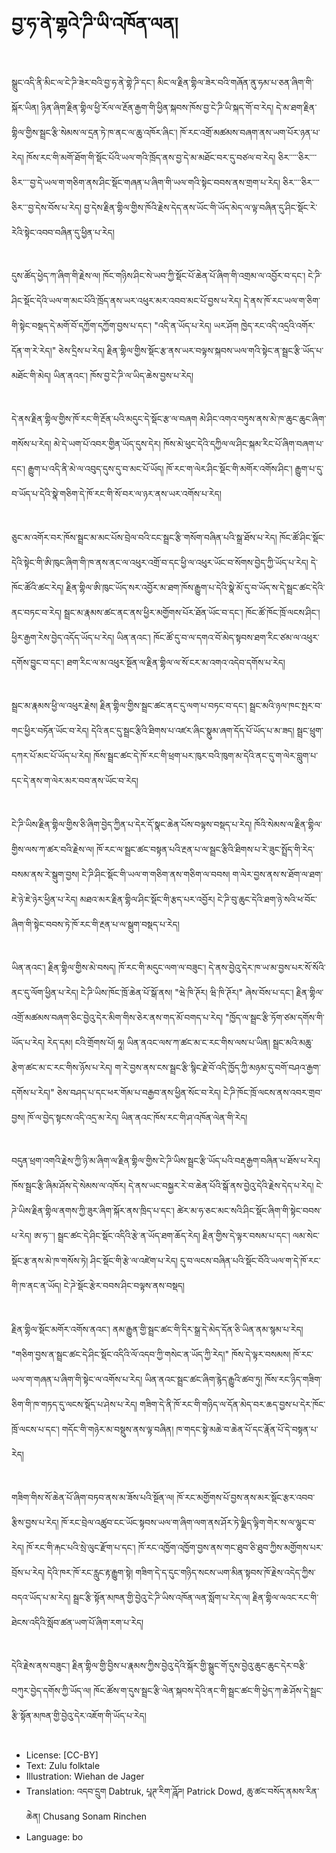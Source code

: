 # བྱ་ཧ་ནེ་གྷའེ་ཌི་ཡི་འཁོན་ལན།

##
སྒྲུང་འདི་ནི་མིང་ལ་ངེ་ཌི་ཟེར་བའི་བྱ་ཧ་ནེ་གྷེ་ཌི་དང་། མིང་ལ་རྗིན་གྷིལ་ཟེར་བའི་གཞོན་ནུ་ཧམ་པ་ཅན་ཞིག་གི་སྐོར་ཡིན། ཉིན་ཞིག་རྗིན་གྷིལ་ཕྱི་རོལ་ལ་རྔོན་རྒྱག་གི་ཕྱིན་སྐབས་ཁོས་བྱ་ངེ་ཌི་ཡི་སྐད་གོ་བ་རེད། དེ་མ་ཐག་རྗིན་གྷིལ་གྱིས་སྦྲང་རྩི་སེམས་ལ་དྲན་ཏེ་ཁ་ནང་ལ་ཆུ་འཁོར་ཞིང་། ཁོ་རང་འགྲོ་མཚམས་བཞག་ནས་ཡག་པོར་ཉན་པ་རེད། ཁོས་རང་གི་མགོ་ཐོག་གི་སྡོང་པོའི་ཡལ་གའི་ཁྲོད་ནས་བྱ་དེ་མ་མཐོང་བར་དུ་བཙལ་བ་རེད། ཅིར་་་་་ཅིར་་་་ཅིར་་་་བྱ་དེ་ཡལ་ག་གཅིག་ནས་ཤིང་སྡོང་གཞན་པ་ཞིག་གི་ཡལ་གའི་སྟེང་བབས་ནས་གྲག་པ་རེད། ཅིར་་་་ཅིར་་་་ཅིར་་་བྱ་དེས་བོས་པ་རེད། བྱ་དེས་རྗིན་གྷིལ་གྱིས་ཁོའི་རྗེས་དེད་ནས་ཡོང་གི་ཡོད་མེད་ལ་ལྟ་བཞིན་དུ་ཤིང་སྡོང་རེ་རེའི་སྟེང་འབབ་བཞིན་དུ་ཕྱིན་པ་རེད།

##
དུས་ཚོད་ཕྱེད་ཀ་ཞིག་གི་རྗེས་ལ། ཁོང་གཉིས་ཤིང་སེ་ཡབ་ཀྱི་སྡོང་པོ་ཆེན་པོ་ཞིག་གི་འགྲམ་ལ་འབྱོར་བ་དང་། ངེ་ཌི་ཤིང་སྡོང་དེའི་ཡལ་ག་མང་པོའི་ཁྲོད་ནས་ཡར་འཕུར་མར་འབབ་མང་པོ་བྱས་པ་རེད། དེ་ནས་ཁོ་རང་ཡལ་ག་ཅིག་གི་སྟེང་བསྡད་དེ་མགོ་བོ་དཀྱོག་དཀྱོག་བྱས་པ་དང་། "འདི་ན་ཡོད་པ་རེད། ཡར་ཤོག ཁྱེད་རང་འདི་འདྲའི་འགོར་དོན་ག་རེ་རེད།" ཅེས་དྲིས་པ་རེད། རྗིན་གྷིལ་གྱིས་སྡོང་རྩ་ནས་ཡར་བལྟས་སྐབས་ཡལ་གའི་སྟེང་ན་སྦྲང་རྩི་ཡོད་པ་མཐོང་གི་མེད། ཡིན་ནའང་། ཁོས་བྱ་ངེ་ཌི་ལ་ཡིད་ཆེས་བྱས་པ་རེད།

##
དེ་ནས་རྗིན་གྷིལ་གྱིས་ཁོ་རང་གི་རྔོན་པའི་མདུང་དེ་སྡོང་རྩ་ལ་བཞག མེ་ཤིང་འགའ་བཏུས་ནས་མེ་ཁ་ཆུང་ཆུང་ཞིག་གསོས་པ་རེད། མེ་དེ་ཡག་པོ་འབར་གྱིན་ཡོད་དུས་དེར། ཁོས་མེ་ཕུང་དེའི་དཀྱིལ་ལ་ཤིང་སྐམ་རིང་པོ་ཞིག་བཞག་པ་དང་། རྒྱུག་པ་འདི་ནི་མེ་ལ་འབུད་དུས་དུ་བ་མང་པོ་ཡོད། ཁོ་རང་ག་ལེར་ཤིང་སྡོང་གི་མགོར་འགོས་ཤིང་། རྒྱུག་པ་དུ་བ་ཡོད་པ་དེའི་སྣེ་གཅིག་དེ་ཁོ་རང་གི་སོ་བར་ལ་ཉར་ནས་ཡར་འགོས་པ་རེད།

##
ཅུང་མ་འགོར་བར་ཁོས་སྦྲང་མ་མང་པོས་བྲེལ་བའི་ངང་སྦྲང་རྩི་གསོག་བཞིན་པའི་སྒྲ་ཐོས་པ་རེད། ཁོང་ཚོ་ཤིང་སྡོང་དེའི་སྟེང་གི་ཨི་ཁུང་ཞིག་གི་ཁ་ནས་ནང་ལ་འཕུར་འགྲོ་བ་དང་ཕྱི་ལ་འཕུར་ཡོང་བ་སོགས་བྱེད་ཀྱི་ཡོད་པ་རེད། དེ་ཁོང་ཚོའི་ཚང་རེད། རྗིན་གྷིལ་ཨི་ཁུང་ཡོད་སར་འབྱོར་མ་ཐག་ཁོས་རྒྱུག་པ་དེའི་སྣེ་མོ་དུ་བ་ཡོད་ས་དེ་སྦྲང་ཚང་དེའི་ནང་བཏང་བ་རེད། སྦྲང་མ་རྣམས་ཚང་ནང་ནས་ཕྱིར་མགྱོགས་པོར་ཐོན་ཡོང་བ་དང་། ཁོང་ཚོ་ཁོང་ཁྲོ་ལངས་ཤིང་། ཕྱིར་རྒྱག་རེས་བྱེད་འདོད་ཡོད་པ་རེད། ཡིན་ནའང་། ཁོང་ཚོ་དུ་བ་ལ་དགའ་བོ་མེད་སྟབས་ཐག་རིང་ཙམ་ལ་འཕུར་དགོས་བྱུང་བ་དང་། ཐག་རིང་ལ་མ་འཕུར་སྔོན་ལ་རྗིན་གྷིལ་ལ་སོ་ངར་མ་འགའ་འདེབ་དགོས་པ་རེད།

##
སྦྲང་མ་རྣམས་ཕྱི་ལ་འཕུར་རྗེས། རྗིན་གྷིལ་གྱིས་སྦྲང་ཚང་ནང་དུ་ལག་པ་བཏང་བ་དང་། སྦྲང་མའི་ཉལ་ཁང་སྤར་བ་གང་ཕྱིར་བཏོན་ཡོང་བ་རེད། དེའི་ནང་དུ་སྦྲང་རྩིའི་ཐིགས་པ་འཛར་ཞིང་སྣུམ་ཞག་དོད་པོ་ཡོད་པ་མ་ཟད། སྦྲང་ཕྲུག་དཀར་པོ་མང་པོ་ཡོད་པ་རེད། ཁོས་སྦྲང་ཚང་དེ་ཁོ་རང་གི་ཕྲག་པར་ཁུར་བའི་ཁུག་མ་དེའི་ནང་དུ་ག་ལེར་བླུག་པ་དང་དེ་ནས་ག་ལེར་མར་བབ་ནས་ཡོང་བ་རེད།

##
ངེ་ཌི་ཡིས་རྗིན་གྷིལ་གྱིས་ཅི་ཞིག་བྱེད་ཀྱིན་པ་དེར་དོ་སྣང་ཆེན་པོས་བལྟས་བསྡད་པ་རེད། ཁོའི་སེམས་ལ་རྗིན་གྷིལ་གྱིས་ལས་ཀ་ཚར་བའི་རྗེས་ལ། ཁོ་རང་ལ་སྦྲང་ཚང་བསྟན་པའི་རྔན་པ་ལ་སྦྲང་རྩིའི་ཐིགས་པ་རེ་ཟུང་སྤྲོད་གི་རེད་བསམ་ནས་རེ་སྒུག་བྱས། ངེ་ཌི་ཤིང་སྡོང་གི་ཡལ་ག་གཅིག་ནས་གཅིག་ལ་བབས། ག་ལེར་བྱས་ནས་ས་ཐོག་ལ་ཐག་ཇེ་ཉེ་ཇེ་ཉེར་ཕྱིན་པ་རེད། མཐའ་མར་རྗིན་གྷིལ་ཤིང་སྡོང་གི་རྩད་པར་འབྱོར། ངེ་ཌི་བུ་ཆུང་དེའི་ཐག་ཉེ་སའི་ཕ་བོང་ཞིག་གི་སྟེང་བབས་ཏེ་ཁོ་རང་གི་རྔན་པ་ལ་སྒུག་བསྡད་པ་རེད།

##
ཡིན་ནའང་། རྗིན་གྷིལ་གྱིས་མེ་བསད། ཁོ་རང་གི་མདུང་ལག་ལ་བཟུང་། དེ་ནས་བྱེའུ་དེར་ཁ་ཡ་མ་བྱས་པར་སོ་སོའི་ནང་དུ་ལོག་ཕྱིན་པ་རེད། ངེ་ཌི་ཡིས་ཁོང་ཁྲོ་ཆེན་པོ་སྒོ་ནས། "ཝེ་ཁི་ཊོར། ཝི་ཁི་ཊོར།" ཞེས་བོས་པ་དང་། རྗིན་གྷིལ་འགྲོ་མཚམས་བཞག་ཅིང་བྱེའུ་དེར་མིག་གིས་ཅེར་ནས་གད་མོ་བགད་པ་རེད། "ཁྱོད་ལ་སྦྲང་རྩི་ཏོག་ཙམ་དགོས་གི་ཡོད་པ་རེད། རེད་དམ། ངའི་གྲོགས་པོ། ཧཱ། ཡིན་ནའང་ལས་ཀ་ཚང་མ་ང་རང་གིས་ལས་པ་ཡིན། སྦྲང་མའི་མཆུ་རྩེག་ཚང་མ་ང་རང་གིས་ཉོས་པ་རེད། ག་རེ་བྱས་ནས་ངས་སྦྲང་རྩི་སྙིང་རྗེ་བོ་འདི་ཁྱོད་ཀྱི་མཉམ་དུ་བགོ་བཤའ་རྒྱག་དགོས་པ་རེད།" ཅེས་བཤད་པ་དང་ཕར་གོམ་པ་བརྒྱབ་ནས་ཕྱིན་སོང་བ་རེད། ངེ་ཌི་ཁོང་ཁྲོ་ལངས་ནས་འབར་གྲབ་བྱས། ཁོ་ལ་བྱེད་སྟངས་འདི་འདྲ་མ་རེད། ཡིན་ནའང་ཁོས་རང་གི་ཤ་འཁོན་ལེན་གི་རེད།

##
བདུན་ཕྲག་འགའི་རྗེས་ཀྱི་ཉི་མ་ཞིག་ལ་རྗིན་གྷིལ་གྱིས་ངེ་ཌི་ཡིས་སྦྲང་རྩི་ཡོད་པའི་བརྡ་རྒྱག་བཞིན་པ་ཐོས་པ་རེད། ཁོས་སྦྲང་རྩི་ཞིམ་ཤོས་དེ་སེམས་ལ་འཁོར། དེ་ནས་ཡང་བསྐྱར་རེ་བ་ཆེན་པོའི་སྒོ་ནས་བྱེའུ་དེའི་རྗེས་དེད་པ་རེད། ངེ་ཌེ་ཡིས་རྗིན་གྷིལ་ནགས་ཀྱི་ཟུར་ཞིག་སྐོར་ནས་ཁྲིད་པ་དང་། ཚེར་མ་ཧ་ཅང་མང་སའི་ཤིང་སྡོང་ཞིག་གི་སྟེང་བབས་པ་རེད། ཨ་ཧ་་་། སྦྲང་ཚང་དེ་ཤིང་སྡོང་འདིའི་རྩེ་ན་ཡོད་ཐག་ཆོད་རེད། རྗིན་གྱིས་དེ་ལྟར་བསམ་པ་དང་། ལམ་སེང་སྡོང་རྩ་ནས་མེ་ཁ་གསོས་ཏེ། ཤིང་སྡོང་གི་རྩེ་ལ་འཛེག་པ་རེད། དུ་བ་ལངས་བཞིན་པའི་སྡོང་བོའི་ཡལ་ག་དེ་ཁོ་རང་གི་ཁ་ནང་ན་ཡོད། ངེ་ཌེ་སྡོང་རྩེར་བབས་ཤིང་བལྟས་ནས་བསྡད།

##
རྗིན་གྷིལ་སྡོང་མགོར་འགོས་ནའང་། ནམ་རྒྱུན་གྱི་སྦྲང་ཚང་གི་དིར་སྒྲ་དེ་མེད་དོན་ཅི་ཡིན་ནམ་སྙམ་པ་རེད། "གཅིག་བྱས་ན་སྦྲང་ཚང་དེ་ཤིང་སྡོང་འདིའི་ལོ་འདབ་ཀྱི་གསེང་ན་ཡོད་ཀྱི་རེད།" ཁོས་དེ་ལྟར་བསམས། ཁོ་རང་ཡལ་ག་གཞན་པ་ཞིག་གི་སྟེང་ལ་འགོས་པ་རེད། ཡིན་ནའང་སྦྲང་ཚང་ཞིག་རྙེད་རྒྱུའི་ཚབ་ཏུ། ཁོས་རང་ཉིད་གཟིག་ཅིག་གི་ཁ་གཏད་དུ་ལངས་སྡོད་པ་ཤེས་པ་རེད། གཟིག་དེ་ནི་ཁོ་རང་གི་གཉིད་ལ་དོན་མེད་བར་ཆད་བྱས་པ་དེར་ཁོང་ཁྲོ་ལངས་པ་དང་། གདོང་གི་གཉེར་མ་བསྡུས་ནས་ལྟ་བཞིན། ཁ་གདང་སྟེ་མཆེ་བ་ཆེན་པོ་དང་རྣོན་པོ་དེ་བསྟན་པ་རེད།

##
གཟིག་གིས་སོ་ཆེན་པོ་ཞིག་བཏབ་ནས་མ་ཟོས་པའི་སྔོན་ལ། ཁོ་རང་མགྱོགས་པོ་བྱས་ནས་མར་སྡོང་རྩར་འབབ་རྩིས་བྱས་པ་རེད། ཁོ་རང་བྲེལ་འཚུབ་ངང་ཡོང་སྟབས་ཡལ་ག་ཞིག་ལག་ནས་ཤོར་ཏེ་ལྗིད་ལྟིག་གེར་ས་ལ་ལྷུང་བ་རེད། ཁོ་རང་གི་རྐང་པའི་སྲེ་ལུང་རྫོག་པ་དང་། ཁོ་རང་འཁྱོག་འཁྱོག་བྱས་ནས་གང་ཐུབ་ཅི་ཐུབ་ཀྱིས་མགྱོགས་པར་བྲོས་པ་རེད། དེའི་ཁར་ཁོ་རང་རླུང་རྟ་རྒྱུག་སྟེ། གཟིག་དེ་ད་དུང་གཉིད་སངས་ཡག་མིན་སྟབས་ཁོ་རྗེས་འདེད་ཀྱིས་བདའ་ཡོད་པ་མ་རེད། སྦྲང་རྩི་སྟོན་མཁན་གྱི་བྱེའུ་ངེ་ཌི་ཡིས་འཁོན་ལན་སློག་པ་རེད་ལ། རྗིན་གྷིལ་ལའང་རང་གི་ཐེངས་འདིའི་སློབ་ཚན་ཡག་པོ་ཞིག་རག་པ་རེད།

##
དེའི་རྗེས་ནས་བཟུང་། རྗིན་གྷིལ་གྱི་བྱིས་པ་རྣམས་ཀྱིས་བྱེའུ་དེའི་སྐོར་གྱི་སྒྲུང་གོ་དུས་བྱེའུ་ཆུང་ཆུང་དེར་བརྩི་བཀུར་བྱེད་དགོས་ཀྱི་ཡོད་ལ། ཁོང་ཚོས་ག་དུས་སྦྲང་རྩི་ལེན་སྐབས་དེའི་ནང་གི་སྦྲང་ཚང་གི་ཕྱེད་ཀ་ཆེ་ཤོས་དེ་སྦྲང་རྩི་སྟོན་མཁན་གྱི་བྱེའུ་དེར་འཇོག་གི་ཡོད་པ་རེད།

##
* License: [CC-BY]
* Text: Zulu folktale
* Illustration: Wiehan de Jager
* Translation: འདབ་དྲུག Dabtruk, པཱཊ་རིག་ཌཱོཌ། Patrick Dowd, ཆུ་ཚང་བསོད་ནམས་རིན་ཆེན། Chusang Sonam Rinchen
* Language: bo
